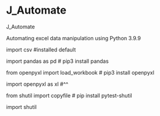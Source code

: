 # J_Automate
 J_Automate

Automating excel data manipulation using Python 3.9.9

import csv #installed default

import pandas as pd # pip3 install pandas

from openpyxl import load_workbook # pip3 install openpyxl

import openpyxl as xl #^^

from shutil import copyfile # pip install pytest-shutil

import shutil


